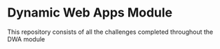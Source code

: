 # Dynamic Web Apps Module 

This repository consists of all the challenges completed throughout the 
DWA module
